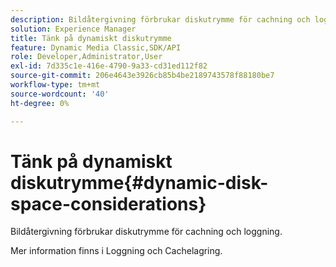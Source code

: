 ```yaml
---
description: Bildåtergivning förbrukar diskutrymme för cachning och loggning.
solution: Experience Manager
title: Tänk på dynamiskt diskutrymme
feature: Dynamic Media Classic,SDK/API
role: Developer,Administrator,User
exl-id: 7d335c1e-416e-4790-9a33-cd31ed112f82
source-git-commit: 206e4643e3926cb85b4be2189743578f88180be7
workflow-type: tm+mt
source-wordcount: '40'
ht-degree: 0%

---
```


# Tänk på dynamiskt diskutrymme{#dynamic-disk-space-considerations}

Bildåtergivning förbrukar diskutrymme för cachning och loggning.

Mer information finns i Loggning och Cachelagring.
